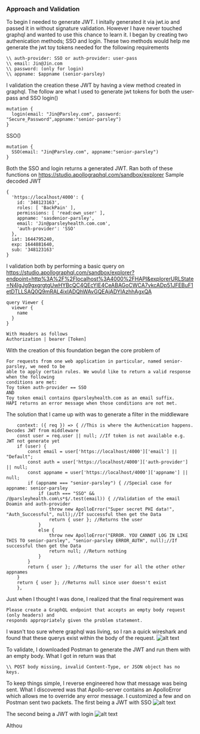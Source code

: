 ### Approach and Validation

To begin I needed to generate JWT. I initally generated it via jwt.io and passed it in without signature validation. 
However I have never touched graphql and wanted to use this chance to learn it. 
I began by creating two authenication methods; SSO and login. These two methods would help me generate the jwt toy tokens needed for the following requirements
```
\\ auth-provider: SSO or auth-provider: user-pass
\\ email: Jin@Jin.com
\\ password: (only for login)
\\ appname: $appname (senior-parsley)
```
I validation the creation these JWT by having a view method created in graphql. 
The follow are what I used to generate jwt tokens for both the user-pass and SSO
login()

```
mutation {
  login(email: "Jin@Parsley.com", password: "Secure_Password",appname:"senior-parsley")
}
```
SSO()
```
mutation {
  SSO(email: "Jin@Parsley.com", appname:"senior-parsley")
}
```
Both the SSO and login returns a generated JWT. Ran both of these functions on https://studio.apollographql.com/sandbox/explorer
Sample decoded JWT
```
{
  'https://localhost/4000': {
    id: '348123163',
    roles: [ 'BackPain' ],
    permissions: [ 'read:own_user' ],
    appname: 'sasdenior-parsley',
    email: 'Jin@parsleyhealth.com.com',
    'auth-provider': 'SSO'
  },
  iat: 1644795240,
  exp: 1644881640,
  sub: '348123163'
}
```

I validation both by performing a basic query on https://studio.apollographql.com/sandbox/explorer?endpoint=http%3A%2F%2Flocalhost%3A4000%2FHAPI&explorerURLState=N4IgJg9gxgrgtgUwHYBcQC4QEcYIE4CeABAGoCWCA7vkcADp51JFEBuF1etDTLLSAQ0Q9mRAL4ixIADQhWAvGQEAjADYIAzhhAgxQA
```
query Viewer {
  viewer {
    name
  }
}

With Headers as follows
Authorization | bearer [Token]
```
With the creation of this foundation began the core problem of 
```
For requests from one web application in particular, named senior-parsley, we need to be
able to apply certain rules. We would like to return a valid response when the following
conditions are met:
Toy token auth-provider == SSO
AND
Toy token email contains @parsleyhealth.com as an email suffix.
HAPI returns an error message when those conditions are not met.
```
The solution that I came up with was to generate a filter in the middleware
```
    context: ({ req }) => { //This is where the Authenication happens. Decodes JWT from middleware
    const user = req.user || null; //If token is not available e.g. JWT not generate yet
    if (user) {
        const email = user['https://localhost/4000']['email'] || "Default";
        const auth = user['https://localhost/4000']['auth-provider'] || null;
        const appname = user['https://localhost/4000']['appname'] || null;
        if (appname === "senior-parsley") { //Special case for appname: senior-parsley
            if (auth === "SSO" && /@parsleyhealth.com\s*$/.test(email)) { //Validation of the email Doamin and auth-provider
                throw new ApolloError("Super secret PHI data!", "Auth_Successful", null);//If successful then get the Data
                return { user }; //Returns the user
            }
            else {
                throw new ApolloError("ERROR. YOU CANNOT LOG IN LIKE THIS TO senior-parsley", "senior-parsley ERROR_AUTH", null);//If successful then get the Data
                return null; //Return nothing
            }
        }
        return { user }; //Returns the user for all the other other appnames
    }
    return { user }; //Returns null since user doesn't exist
    },
```
Just when I thought I was done, I realized that the final requirement was 
```
Please create a GraphQL endpoint that accepts an empty body request (only headers) and
responds appropriately given the problem statement.
```
I wasn't too sure where graphql was living, so I ran a quick wireshark and found that these querys exist within the body of the request. 
![alt text](https://github.com/JinZSu/JWT-Apollo-Server/Fotos/Wireshark.png?raw=true)

To validate, I downloaded Postman to generate the JWT and run them with an empty body. What I got in return was that 
```
\\ POST body missing, invalid Content-Type, or JSON object has no keys.
```
To keep things simple, I reverse engineered how that message was being sent. What I discovered was that Apollo-server 
contains an ApolloError which allows me to override any error message. I customized a few and on Postman sent two packets. 
The first being a JWT with SSO
![alt text](https://github.com/JinZSu/JWT-Apollo-Server/Fotos/postmansso.png?raw=true)

The second being a JWT with login
![alt text](https://github.com/JinZSu/JWT-Apollo-Server/Fotos/postmanlogin.png?raw=true)

Althou